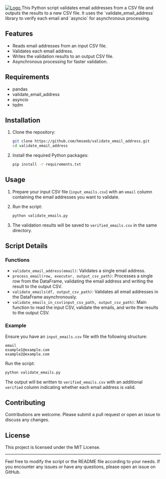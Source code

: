   <a href="https://github.com/hmseeb/brainyquotes-scraper">
    <img src="https://capsule-render.vercel.app/api?type=waving&color=gradient&height=200&section=header&text=Validate&nbsp;Email&nbsp;Address&fontSize=80&fontAlignY=35&animation=twinkling&fontColor=gradient" alt="Logo">
  </a>
This Python script validates email addresses from a CSV file and outputs the results to a new CSV file. It uses the `validate_email_address` library to verify each email and `asyncio` for asynchronous processing.

## Features

- Reads email addresses from an input CSV file.
- Validates each email address.
- Writes the validation results to an output CSV file.
- Asynchronous processing for faster validation.

## Requirements

- pandas
- validate_email_address
- asyncio
- tqdm

## Installation

1. Clone the repository:
    ```bash
    git clone https://github.com/hmseeb/validate_email_address.git
    cd validate_email_address
    ```

2. Install the required Python packages:
    ```bash
    pip install -r requirements.txt
    ```

## Usage

1. Prepare your input CSV file (`input_emails.csv`) with an `email` column containing the email addresses you want to validate.

2. Run the script:
    ```bash
    python validate_emails.py
    ```

3. The validation results will be saved to `verified_emails.csv` in the same directory.

## Script Details

### Functions

- `validate_email_address(email)`: Validates a single email address.
- `process_email(row, executor, output_csv_path)`: Processes a single row from the DataFrame, validating the email address and writing the result to the output CSV.
- `validate_emails(df, output_csv_path)`: Validates all email addresses in the DataFrame asynchronously.
- `validate_emails_in_csv(input_csv_path, output_csv_path)`: Main function to read the input CSV, validate the emails, and write the results to the output CSV.

### Example

Ensure you have an `input_emails.csv` file with the following structure:

```csv
email
example1@example.com
example2@example.com
```

Run the script:

```bash
python validate_emails.py
```

The output will be written to `verified_emails.csv` with an additional `verified` column indicating whether each email address is valid.

## Contributing

Contributions are welcome. Please submit a pull request or open an issue to discuss any changes.

## License

This project is licensed under the MIT License.

---

Feel free to modify the script or the README file according to your needs. If you encounter any issues or have any questions, please open an issue on GitHub.
